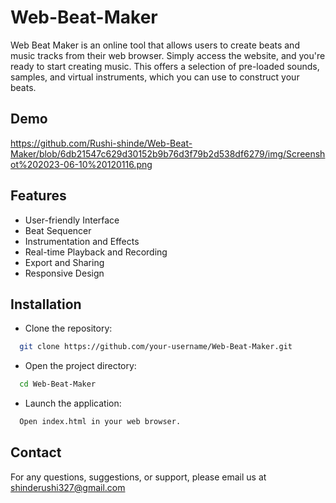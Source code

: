 
# Web-Beat-Maker

Web Beat Maker is an online tool that allows users to create beats and music tracks from their web browser. Simply access the website, and you're ready to start creating music. This offers a selection of pre-loaded sounds, samples, and virtual instruments, which you can use to construct your beats.




## Demo

https://github.com/Rushi-shinde/Web-Beat-Maker/blob/6db21547c629d30152b9b76d3f79b2d538df6279/img/Screenshot%202023-06-10%20120116.png


## Features


- User-friendly Interface
- Beat Sequencer 
- Instrumentation and Effects 
- Real-time Playback and Recording 
- Export and Sharing
- Responsive Design


## Installation

- Clone the repository:

```bash
  git clone https://github.com/your-username/Web-Beat-Maker.git
```

- Open the project directory:
```bash
  cd Web-Beat-Maker
``` 
- Launch the application:
```bash
  Open index.html in your web browser.
``` 
## Contact

For any questions, suggestions, or support, please email us at shinderushi327@gmail.com

